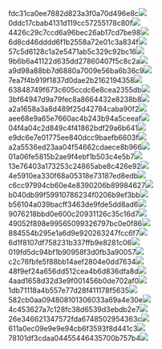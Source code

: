 fdc31ca0ee7882d823a3f0a70d496e8c<img  src="https://img.alicdn.com/bao/uploaded/i3/2639837995/TB2me9npIj_B1NjSZFHXXaDWpXa_!!2639837995.jpg_160x160.jpg">
0ddc17cbab4131d119cc57255178c80f<img  src="https://img.alicdn.com/bao/uploaded/i1/2639837995/O1CN0128vl0KHRyAexEmp_!!2639837995.jpg_160x160.jpg">
4426c29c7ccd6a96bec26ab17cd7be98<img  src="https://img.alicdn.com/bao/uploaded/i4/2639837995/O1CN0128vl03pVszyGMqJ_!!2639837995.jpg_160x160.jpg">
6d8cd46dddd6f1b2558a72e01c3a834f<img  src="https://img.alicdn.com/bao/uploaded/i2/2639837995/O1CN0128vl0Ih2dy6u3Fm_!!2639837995.jpg_160x160.jpg">
57c5d6128c1a2e5471ab5c329c92bc16<img  src="https://img.alicdn.com/bao/uploaded/i3/2639837995/O1CN0128vl0EHQKbxN3lK_!!2639837995.jpg_160x160.jpg">
9b6b6a41122d635dd27860407f5c8c2a<img  src="https://img.alicdn.com/bao/uploaded/i4/2639837995/O1CN0128vl0WN9kjPa3ZD_!!2639837995.jpg_160x160.jpg">
a9d98a88bb7d6880a7009e56ba6b36c9<img  src="https://img.alicdn.com/bao/uploaded/i2/2639837995/TB2mEA3prZnBKNjSZFGXXbt3FXa_!!2639837995.jpg_160x160.jpg">
7ea7f4b919f1837d0dae2b2162194358<img  src="https://img.alicdn.com/bao/uploaded/i2/2639837995/O1CN0128vl0QpJsAxAuM2_!!2639837995.jpg_160x160.jpg">
63848749f673c605ccdc6e8cea2355db<img  src="https://img.alicdn.com/bao/uploaded/i1/2639837995/O1CN0128vl0Y8l0ANbkeI_!!2639837995.jpg_160x160.jpg">
3bf64947d9a79fec8a8664432e8238b8<img  src="https://img.alicdn.com/bao/uploaded/i4/2639837995/O1CN0128vl0crlIuBjuDl_!!2639837995.jpg_160x160.jpg">
a2a1658a3a8d489f25d42784caba90f2<img  src="https://img.alicdn.com/bao/uploaded/i4/2639837995/O1CN0128vl0FocLMl3t6j_!!2639837995.jpg_160x160.jpg">
aee68e9a65e7660ac4b243b94a5ceeaf<img  src="https://img.alicdn.com/bao/uploaded/i3/2639837995/TB2Z4ECncj_B1NjSZFHXXaDWpXa_!!2639837995.jpg_160x160.jpg">
04f4a04c2d849c4f41862bdf29a6b641<img  src="https://img.alicdn.com/imgextra/i3/2639837995/O1CN0128vl0mFVuLnkHRd_!!2639837995.jpg">
e9dc6e7e01775ee840dcc9baefb6603f<img  src="https://img.alicdn.com/imgextra/i3/2639837995/O1CN0128vl0lbVscXqalO_!!2639837995.jpg">
a2a5536ed23aa04f54662cdaece8b966<img  src="https://img.alicdn.com/imgextra/i1/2639837995/O1CN0128vl0enknyVm4sh_!!2639837995.jpg">
01a06fe5815b2ae9f4ebf1b503c4e5b7<img  src="https://img.alicdn.com/imgextra/i3/2639837995/O1CN0128vl0mRxHuQqSXj_!!2639837995.jpg">
13e76403a173253c24865abe8c426e92<img  src="https://img.alicdn.com/imgextra/i4/2639837995/O1CN0128vl0j9uEM0xyxy_!!2639837995.jpg">
4e5910ea330f68a05318e73187ed8edb<img  src="https://img.alicdn.com/imgextra/i1/2639837995/O1CN0128vl0mRxYUJfRpF_!!2639837995.jpg">
c6cc97994cb60e4e8390206b89984627<img  src="https://img.alicdn.com/imgextra/i2/2639837995/O1CN0128vl0mRxYUGVttY_!!2639837995.jpg">
b040db99f59910786234f0206b9ef3bb<img  src="https://img.alicdn.com/imgextra/i2/2639837995/O1CN0128vl0l4RKGr6EDo_!!2639837995.jpg">
b56104a039bacff3463de9fde5dd8ad6<img  src="https://img.alicdn.com/imgextra/i2/2639837995/O1CN0128vl0mFVuLiI0pi_!!2639837995.jpg">
9076218bbd0e600c20931126c35c16d7<img  src="https://img.alicdn.com/imgextra/i4/2639837995/O1CN0128vl0mFUMkXDrUQ_!!2639837995.jpg">
49052f898e99565099326797bc0e0f86<img  src="https://img.alicdn.com/imgextra/i3/2639837995/O1CN0128vl0j9v6MlBKHQ_!!2639837995.jpg">
884554b295e1a6d9e920263247fcc6f7<img  src="https://img.alicdn.com/imgextra/i2/2639837995/O1CN0128vl0lq4aEvpcc0_!!2639837995.jpg">
6d1f8107df758231b337ffb9e8281c06<img  src="https://img.alicdn.com/imgextra/i2/2639837995/O1CN0128vl0lbWopLLZpj_!!2639837995.jpg">
019fd5dc94bf1b90958f3d0fb3a90057<img  src="https://img.alicdn.com/imgextra/i3/2639837995/O1CN0128vl0enm94N8B7G_!!2639837995.jpg">
c2c76fbfe5f88bb14aef2804e0dd7634<img  src="https://img.alicdn.com/imgextra/i3/2639837995/O1CN0128vl0l4SOkXm3cH_!!2639837995.jpg">
48f9ef24a656dd512cea4b6d836dfa8d<img  src="https://img.alicdn.com/imgextra/i3/2639837995/O1CN0128vl0enloIF4Lpv_!!2639837995.jpg">
4aad1658d32d3e9f001456b0de702af0<img  src="https://img.alicdn.com/imgextra/i3/2639837995/O1CN0128vl0lItgev5BXK_!!2639837995.jpg">
1db71118a4b557e77d28f411178f5635<img  src="https://img.alicdn.com/imgextra/i3/2639837995/O1CN0128vl0j9vIq8mmwX_!!2639837995.jpg">
582cb0aa094808101306033a69a4e30e<img  src="https://img.alicdn.com/imgextra/i2/2639837995/O1CN0128vl0mRy5lELEsY_!!2639837995.jpg">
4c453627a7c128fc38d6539d3ebdb2e7<img  src="https://img.alicdn.com/imgextra/i2/2639837995/O1CN0128vl0j9uADSwYG1_!!2639837995.jpg">
26e346621347572fda6748502954363c<img  src="https://img.alicdn.com/imgextra/i3/2639837995/O1CN0128vl0lGN1WLd41X_!!2639837995.jpg">
611a0ec09e9e9e94cb6f3593f8d441c3<img  src="https://img.alicdn.com/imgextra/i3/2639837995/O1CN0128vl0jy1t2c3zgp_!!2639837995.jpg">
78101df3cdaa04455446435700b757b4<img  src="https://img.alicdn.com/imgextra/i2/2639837995/O1CN0128vl0meScoyrUBf_!!2639837995.jpg">
